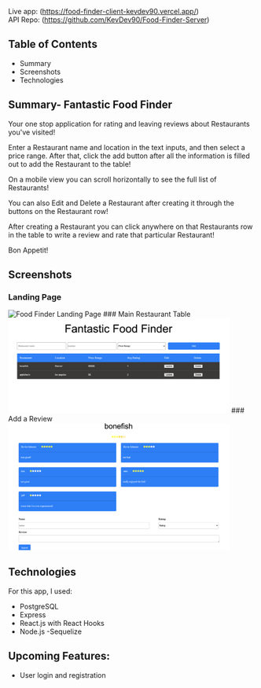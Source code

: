 Live app: (https://food-finder-client-kevdev90.vercel.app/)
<br />
API Repo: (https://github.com/KevDev90/Food-Finder-Server)
## Table of Contents
- Summary
- Screenshots
- Technologies
## Summary- Fantastic Food Finder

Your one stop application for rating and leaving reviews about Restaurants you've visited!

Enter a Restaurant name and location in the text inputs, and then select a price range. After that, click the add button after all the information is filled out to add the Restaurant to the table!

On a mobile view you can scroll horizontally to see the full list of Restaurants!

You can also Edit and Delete a Restaurant after creating it through the buttons on the Restaurant row!

After creating a Restaurant you can click anywhere on that Restaurants row in the table to write a review and rate that particular Restaurant!

Bon Appetit!

## Screenshots
### Landing Page 
<img src="./src/images/FoodFinder-Landing.png" alt="Food Finder Landing Page" width="450" >
### Main Restaurant Table
<img src="./src/images/FoodFinder-Main.png" alt="Food Finder Main Table" width="450" >
### Add a Review
<img src="./src/images/FoodFinder-Reviews.png" alt="Food Finder Reviews Page" width="450" >

## Technologies
For this app, I used:
- PostgreSQL
- Express
- React.js with React Hooks
- Node.js
-Sequelize


## Upcoming Features:
- User login and registration
